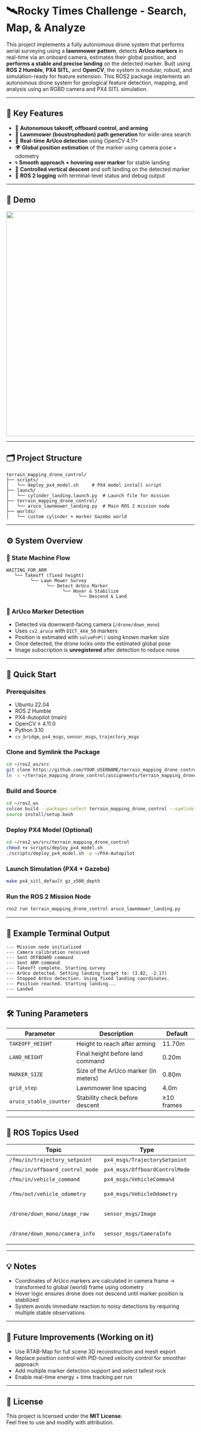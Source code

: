# 🛰️Rocky Times Challenge - Search, Map, & Analyze

This project implements a fully autonomous drone system that performs aerial surveying using a **lawnmower pattern**, detects **ArUco markers** in real-time via an onboard camera, estimates their global position, and **performs a stable and precise landing** on the detected marker. Built using **ROS 2 Humble**, **PX4 SITL**, and **OpenCV**, the system is modular, robust, and simulation-ready for feature extension.
This ROS2 package implements an autonomous drone system for geological feature detection, mapping, and analysis using an RGBD camera and PX4 SITL simulation.

---

## 🧠 Key Features

- 🚁 **Autonomous takeoff, offboard control, and arming**
- 🧭 **Lawnmower (boustrophedon) path generation** for wide-area search
- 🎯 **Real-time ArUco detection** using OpenCV 4.11+
- 🌍 **Global position estimation** of the marker using camera pose + odometry
- 🌀 **Smooth approach + hovering over marker** for stable landing
- 🛬 **Controlled vertical descent** and soft landing on the detected marker
- 🧼 **ROS 2 logging** with terminal-level status and debug output

---

## 🎥 Demo

<p align="center">
  <img src="https://github.com/YOUR_USERNAME/YOUR_REPO/assets/demo-gif.gif" width="600"/>
</p>

---

## 🗂️ Project Structure

```
terrain_mapping_drone_control/
├── scripts/
│   └── deploy_px4_model.sh     # PX4 model install script
├── launch/
│   └── cylinder_landing.launch.py  # Launch file for mission
├── terrain_mapping_drone_control/
│   └── aruco_lawnmower_landing.py  # Main ROS 2 mission node
├── worlds/ 
│   └── custom cylinder + marker Gazebo world
```

---

## ⚙️ System Overview

### 🔁 State Machine Flow

```text
WAITING_FOR_ARM
   └── Takeoff (fixed height)
         └── Lawn Mower Survey
               └── Detect ArUco Marker
                     └── Hover & Stabilize
                           └── Descend & Land
```

### 🔎 ArUco Marker Detection

- Detected via downward-facing camera (`/drone/down_mono`)
- Uses `cv2.aruco` with `DICT_4X4_50` markers
- Position is estimated with `solvePnP()` using known marker size
- Once detected, the drone locks onto the estimated global pose
- Image subscription is **unregistered** after detection to reduce noise

---

## 🚀 Quick Start

### Prerequisites

- Ubuntu 22.04
- ROS 2 Humble
- PX4-Autopilot (main)
- OpenCV ≥ 4.11.0
- Python 3.10
- `cv_bridge`, `px4_msgs`, `sensor_msgs`, `trajectory_msgs`

### Clone and Symlink the Package

```bash
cd ~/ros2_ws/src
git clone https://github.com/YOUR_USERNAME/terrain_mapping_drone_control.git
ln -s ~/terrain_mapping_drone_control/assignments/terrain_mapping_drone_control .
```

### Build and Source

```bash
cd ~/ros2_ws
colcon build --packages-select terrain_mapping_drone_control --symlink-install
source install/setup.bash
```

### Deploy PX4 Model (Optional)

```bash
cd ~/ros2_ws/src/terrain_mapping_drone_control
chmod +x scripts/deploy_px4_model.sh
./scripts/deploy_px4_model.sh -p ~/PX4-Autopilot
```

### Launch Simulation (PX4 + Gazebo)

```bash
make px4_sitl_default gz_x500_depth
```

### Run the ROS 2 Mission Node

```bash
ros2 run terrain_mapping_drone_control aruco_lawnmower_landing.py
```

---

## 🧪 Example Terminal Output

```text
--- Mission node initialized
--- Camera calibration received
--- Sent OFFBOARD command
--- Sent ARM command
--- Takeoff complete. Starting survey
--- ArUco detected. Setting landing target to: (3.82, -2.17)
--- Stopped ArUco detection. Using fixed landing coordinates.
--- Position reached. Starting landing...
--- Landed
```

---

## 🛠️ Tuning Parameters

| Parameter          | Description                            | Default |
|-------------------|----------------------------------------|---------|
| `TAKEOFF_HEIGHT`   | Height to reach after arming           | 11.70m  |
| `LAND_HEIGHT`      | Final height before land command       | 0.20m   |
| `MARKER_SIZE`      | Size of the ArUco marker (in meters)   | 0.80m   |
| `grid_step`        | Lawnmower line spacing                 | 4.0m    |
| `aruco_stable_counter` | Stability check before descent     | ≥10 frames |

---

## 📡 ROS Topics Used

| Topic                            | Type                      | Direction  |
|----------------------------------|---------------------------|------------|
| `/fmu/in/trajectory_setpoint`   | `px4_msgs/TrajectorySetpoint` | 📨 Publish |
| `/fmu/in/offboard_control_mode` | `px4_msgs/OffboardControlMode` | 📨 Publish |
| `/fmu/in/vehicle_command`       | `px4_msgs/VehicleCommand` | 📨 Publish |
| `/fmu/out/vehicle_odometry`     | `px4_msgs/VehicleOdometry` | 📤 Subscribe |
| `/drone/down_mono/image_raw`    | `sensor_msgs/Image`       | 📤 Subscribe |
| `/drone/down_mono/camera_info`  | `sensor_msgs/CameraInfo`  | 📤 Subscribe |

---

## 💡 Notes

- Coordinates of ArUco markers are calculated in camera frame → transformed to global (world) frame using odometry
- Hover logic ensures drone does not descend until marker position is stabilized
- System avoids immediate reaction to noisy detections by requiring multiple stable observations

---

## 📌 Future Improvements (Working on it)

- Use RTAB-Map for full scene 3D reconstruction and mesh export
- Replace position control with PID-tuned velocity control for smoother approach
- Add multiple marker detection support and select tallest rock
- Enable real-time energy + time tracking per run

---

## 📝 License

This project is licensed under the **MIT License**.  
Feel free to use and modify with attribution.


